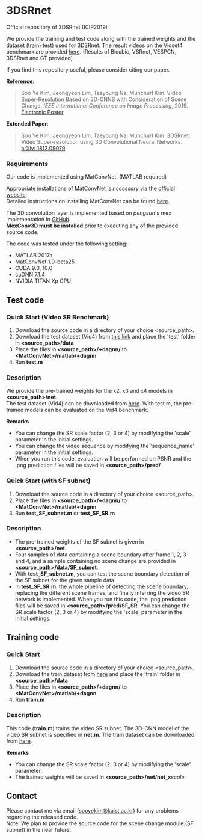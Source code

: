 # 3DSRnet
Official repository of 3DSRnet (ICIP2019)

We provide the training and test code along with the trained weights and the dataset (train+test) used for 3DSRnet. The result videos on the Vidset4 benchmark are provided [here](https://drive.google.com/file/d/1O1nALy-5nkaig9euDciwL8E7iGluJyg3/view?usp=sharing). (Results of Bicubic, VSRnet, VESPCN, 3DSRnet and GT provided)   

If you find this repository useful, please consider citing our paper.

**Reference**:  
> Soo Ye Kim, Jeongyeon Lim, Taeyoung Na, Munchurl Kim. Video Super-Resolution Based on 3D-CNNS with Consideration of Scene Change.
*IEEE International Conference on Image Processing*, 2019. [Electronic Poster](https://drive.google.com/file/d/1LOHJ4bgNXMiskeXNVUra3tR0ijaPhRwb/view?usp=sharing)

**Extended Paper**:
> Soo Ye Kim, Jeongyeon Lim, Taeyoung Na, Munchurl Kim. 3DSRnet: Video Super-resolution using 3D Convolutional Neural Networks.
[arXiv: 1812.09079](https://arxiv.org/abs/1812.09079)

### Requirements
Our code is implemented using MatConvNet. (MATLAB required)

Appropriate installations of MatConvNet is *necessary* via the [official website](http://www.vlfeat.org/matconvnet/).  
Detailed instructions on installing MatConvNet can be found [here](http://www.vlfeat.org/matconvnet/install/).

The 3D convolution layer is implemented based on *pengsun*'s mex implementation in [GitHub](https://github.com/pengsun/MexConv3D).  
**MexConv3D must be installed** prior to executing any of the provided source code.

The code was tested under the following setting:  
* MATLAB 2017a  
* MatConvNet 1.0-beta25  
* CUDA 9.0, 10.0  
* cuDNN 7.1.4  
* NVIDIA TITAN Xp GPU

## Test code
### Quick Start (Video SR Benchmark)
1. Download the source code in a directory of your choice \<source_path\>.
2. Download the test dataset (Vid4) from [this link](https://drive.google.com/file/d/16_rbLVFPObQc275yVeaM_Rg1TqvVa4CB) and place the 'test' folder in **\<source_path\>/data**
3. Place the files in **\<source_path\>/+dagnn/** to **\<MatConvNet\>/matlab/+dagnn**
4. Run **test.m**

### Description
We provide the pre-trained weights for the x2, x3 and x4 models in **\<source_path\>/net**.  
The test dataset (Vid4) can be downloaded from [here](https://drive.google.com/file/d/16_rbLVFPObQc275yVeaM_Rg1TqvVa4CB).
With test.m, the pre-trained models can be evaluated on the Vid4 benchmark.

**Remarks**
- You can change the SR scale factor (2, 3 or 4) by modifying the 'scale' parameter in the initial settings.
- You can change the video sequence by modifying the 'sequence_name' parameter in the initial settings.
- When you run this code, evaluation will be performed on PSNR and the .png prediction files will be saved in **\<source_path\>/pred/**

### Quick Start (with SF subnet)
1. Download the source code in a directory of your choice \<source_path\>.
2. Place the files in **\<source_path\>/+dagnn/** to **\<MatConvNet\>/matlab/+dagnn**
3. Run **test_SF_subnet.m** or **test_SF_SR.m**

### Description
- The pre-trained weights of the SF subnet is given in **\<source_path\>/net**.  
- Four samples of data containing a scene boundary after frame 1, 2, 3 and 4, and a sample containing no scene change are provided in **\<source_path\>/data/SF_subnet**.
- With **test_SF_subnet.m**, you can test the scene boundary detection of the SF subnet for the given sample data.  
- In **test_SF_SR.m**, the whole pipeline of detecting the scene boundary, replacing the different scene frames, and finally inferring the video SR network is implemented. When you run this code, the .png prediction files will be saved in **\<source_path\>/pred/SF_SR**. You can change the SR scale factor (2, 3 or 4) by modifying the 'scale' parameter in the initial settings.

## Training code
### Quick Start
1. Download the source code in a directory of your choice \<source_path\>.
2. Download the train dataset from [here](https://drive.google.com/file/d/1Lav83JHZCNYInNbpf70CvTgDdBvCalhm) and place the 'train' folder in **\<source_path\>/data**
3. Place the files in **\<source_path\>/+dagnn/** to **\<MatConvNet\>/matlab/+dagnn**
4. Run **train.m**

### Description
This code (**train.m**) trains the video SR subnet. The 3D-CNN model of the video SR subnet is specified in **net.m**.
The train dataset can be downloaded from [here](https://drive.google.com/file/d/1Lav83JHZCNYInNbpf70CvTgDdBvCalhm).  

**Remarks**
- You can change the SR scale factor (2, 3 or 4) by modifying the 'scale' parameter.
- The trained weights will be saved in **\<source_path\>/net/net_x***scale*

## Contact
Please contact me via email (sooyekim@kaist.ac.kr) for any problems regarding the released code.  
Note: We plan to provide the source code for the scene change module (SF subnet) in the near future.
